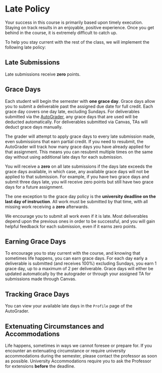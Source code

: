 # Late Policy

Your success in this course is primarily based upon timely execution. Staying on track results in an enjoyable, positive experience. Once you get behind in the course, it is extremely difficult to catch up.

To help you stay current with the rest of the class, we will implement the following late policy:

## Late Submissions

Late submissions receive **zero** points.

## Grace Days

Each student will begin the semester with **one grace day**. Grace days allow you to submit a deliverable past the assigned due date for full credit. Each grace day covers one day late, excluding Sundays. For deliverables submitted via the [AutoGrader](https://cs329.cs.byu.edu), any grace days that are used will be deducted automatically. For deliverables submitted via Canvas, TAs will deduct grace days manually.

The grader will attempt to apply grace days to every late submission made, even submissions that earn partial credit. If you need to resubmit, the AutoGrader will track how many grace days you have already applied for that assignment. This means you can resubmit multiple times on the same day without using additional late days for each submission.

You will receive a **zero** on all late submissions if the days late exceeds the grace days available, in which case, any available grace days will not be applied to that submission. For example, if you have two grace days and submit three days late, you will receive zero points but still have two grace days for a future assignment.

The one exception to the grace day policy is the **university deadline on the last day of instruction**. All work must be submitted by that time, with all missing work receiving a **zero** afterwards.

We encourage you to submit all work even if it is late. Most deliverables depend upon the previous ones in order to be successful, and you will gain helpful feedback for each submission, even if it earns zero points.

## Earning Grace Days

To encourage you to stay current with the course, and knowing that sometimes life happens, you can earn grace days.
For each day early a deliverable is submitted (and receives 100%) excluding Sundays, you earn 1 grace day, up to a maximum of 2 per deliverable.
Grace days will either be updated automatically by the autograder or through your assigned TA for submissions made through Canvas.

## Tracking Grace Days

You can view your available late days in the `Profile` page of the AutoGrader.

## Extenuating Circumstances and Accommodations
Life happens, sometimes in ways we cannot foresee or prepare for. If you encounter an extenuating circumstance or require university accommodations during the semester, please contact the professor as soon as possible. University Accommodations require you to ask the Professor for extensions **before** the deadline.
